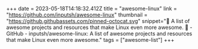 +++
date = 2023-05-18T14:18:32.412Z
title = "awesome-linux"
link = "https://github.com/inputsh/awesome-linux"
thumbnail = "https://github.githubassets.com/pinned-octocat.svg"
snippet=":penguin: A list of awesome projects and resources that make Linux even more awesome. :penguin: - GitHub - inputsh/awesome-linux: A list of awesome projects and resources that make Linux even more awesome."
tags = ["awesome-list"]
+++
